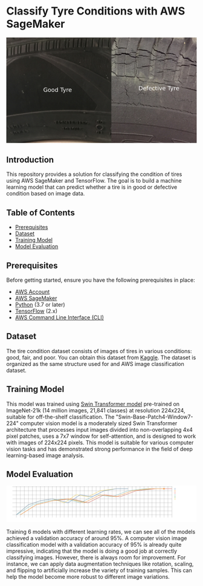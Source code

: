 # Classify Tyre Conditions with AWS SageMaker 

![Tyre Condition Classifier](./readMeImages/cover.png)

## Introduction

This repository provides a solution for classifying the condition of tires using AWS SageMaker and TensorFlow. The goal is to build a machine learning model that can predict whether a tire is in good or defective condition based on image data.

## Table of Contents

- [Prerequisites](#prerequisites)
- [Dataset](#dataset)
- [Training Model](#training-model)
- [Model Evaluation](#model-evaluation)

## Prerequisites

Before getting started, ensure you have the following prerequisites in place:

- [AWS Account](https://aws.amazon.com/)
- [AWS SageMaker](https://aws.amazon.com/sagemaker/)
- [Python](https://www.python.org/) (3.7 or later)
- [TensorFlow](https://www.tensorflow.org/) (2.x)
- [AWS Command Line Interface (CLI)](https://aws.amazon.com/cli/)

## Dataset

The tire condition dataset consists of images of tires in various conditions: good, fair, and poor. You can obtain this dataset from [Kaggle](https://www.kaggle.com/datasets/warcoder/tyre-quality-classification). The dataset is organized as the same structure used for and AWS image classification dataset.

## Training Model

This model was trained using [Swin Transformer model](https://tfhub.dev/sayakpaul/swin_base_patch4_window7_224/1) pre-trained on ImageNet-21k (14 million images, 21,841 classes) at resolution 224x224, suitable for off-the-shelf classification. The "Swin-Base-Patch4-Window7-224" computer vision model is a moderately sized Swin Transformer architecture that processes input images divided into non-overlapping 4x4 pixel patches, uses a 7x7 window for self-attention, and is designed to work with images of 224x224 pixels. This model is suitable for various computer vision tasks and has demonstrated strong performance in the field of deep learning-based image analysis.

## Model Evaluation
![Training Chart](./readMeImages/chart_image.png)

Training 6 models with different learning rates, we can see all of the models achieved a validation accuracy of around 95%. A computer vision image classification model with a validation accuracy of 95% is already quite impressive, indicating that the model is doing a good job at correctly classifying images. However, there is always room for improvement. For instance, we can apply data augmentation techniques like rotation, scaling, and flipping to artificially increase the variety of training samples. This can help the model become more robust to different image variations.
